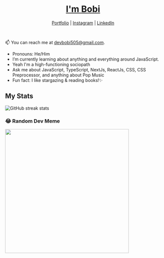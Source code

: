 <p align="center">
<!--   <img src="https://user-images.githubusercontent.com/25548490/121235884-40eab680-c88d-11eb-9a5d-b923d7df4905.png" width="120" />   -->
  <h1 align="center"><a href="https://bobi-web-portfolio.vercel.app/">I'm Bobi</a></h1>
<!--   <p align="center"> Fullstack developer, and JavaScript enthusiast</p> -->
</p>

<p align="center">
  <a href="https://bobi-web-portfolio.vercel.app/">Portfolio</a> | 
  <a href="https://instagram.com/bobi0zz/">Instagram</a> |
  <a href="https://linkedin.com/in/">LinkedIn</a>
</p>

<br />
<!-- 
💫 I'm currently working with my hands to make magic happen on the web. View my [Projects](https://codewonders.dev/projects), [Articles](https://codewonders.dev/articles), [Resumé](https://codewonders.dev/resume), [Contact Me](https://codewonders.dev/contact). -->

📫 You can reach me at devbobi505@gmail.com.

- Pronouns: He/Him
- I’m currently learning about anything and everything around JavaScript.
- Yeah I'm a high-functioning sociopath
- Ask me about JavaScript, TypeScript, NextJs, ReactJs, CSS, CSS Preprocessor, and anything about Pop Music 
- Fun fact: I like stargazing & reading books!✨



<!--
**devbobi** is a ✨ _special_ ✨ repository because its `README.md` (this file) appears on your GitHub profile.

Here are some ideas to get you started:
https://user-images.githubusercontent.com/25548490/121235376-b86c1600-c88c-11eb-9650-2c86c77f43ac.png
- 🔭 I’m currently working on ...
- 🌱 I’m currently learning ...
- 👯 I’m looking to collaborate on ...
- 🤔 I’m looking for help with ...
- 💬 Ask me about ...
- 📫 How to reach me: ...
- 😄 Pronouns: ...
- ⚡ Fun fact: ...
-->

## My Stats 

![GitHub streak stats](https://github-readme-streak-stats.herokuapp.com/?user=devbobi&theme=tokyonight)  

### 😂 Random Dev Meme
<img src='https://randommeme-five.vercel.app/' style="height: 400px;"/>
 
